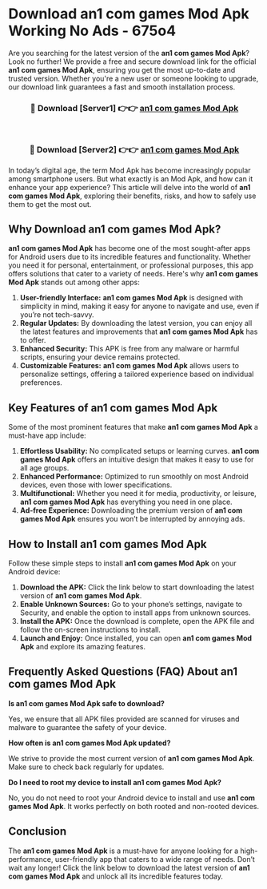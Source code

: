# Download an1 com games Mod Apk Working No Ads - 675o4

Are you searching for the latest version of the **an1 com games Mod Apk**? Look no further! We provide a free and secure download link for the official **an1 com games Mod Apk**, ensuring you get the most up-to-date and trusted version. Whether you're a new user or someone looking to upgrade, our download link guarantees a fast and smooth installation process.

<div align="center">
<h3>🔴 Download [Server1] 👉👉 <a href="https://apk-comot.site?title=an1_com_games">an1 com games Mod Apk</a></h3><br>
<h3>🔴 Download [Server2] 👉👉 <a href="https://apk-comot.site?title=an1_com_games">an1 com games Mod Apk</a></h3>
</div>

In today’s digital age, the term Mod Apk has become increasingly popular among smartphone users. But what exactly is an Mod Apk, and how can it enhance your app experience? This article will delve into the world of **an1 com games Mod Apk**, exploring their benefits, risks, and how to safely use them to get the most out.

## Why Download an1 com games Mod Apk?

**an1 com games Mod Apk** has become one of the most sought-after apps for Android users due to its incredible features and functionality. Whether you need it for personal, entertainment, or professional purposes, this app offers solutions that cater to a variety of needs. Here's why **an1 com games Mod Apk** stands out among other apps:

1. **User-friendly Interface:** **an1 com games Mod Apk** is designed with simplicity in mind, making it easy for anyone to navigate and use, even if you’re not tech-savvy.
2. **Regular Updates:** By downloading the latest version, you can enjoy all the latest features and improvements that **an1 com games Mod Apk** has to offer.
3. **Enhanced Security:** This APK is free from any malware or harmful scripts, ensuring your device remains protected.
4. **Customizable Features:** **an1 com games Mod Apk** allows users to personalize settings, offering a tailored experience based on individual preferences.

## Key Features of an1 com games Mod Apk

Some of the most prominent features that make **an1 com games Mod Apk** a must-have app include:

1. **Effortless Usability:** No complicated setups or learning curves. **an1 com games Mod Apk** offers an intuitive design that makes it easy to use for all age groups.
2. **Enhanced Performance:** Optimized to run smoothly on most Android devices, even those with lower specifications.
3. **Multifunctional:** Whether you need it for media, productivity, or leisure, **an1 com games Mod Apk** has everything you need in one place.
4. **Ad-free Experience:** Downloading the premium version of **an1 com games Mod Apk** ensures you won’t be interrupted by annoying ads.

## How to Install an1 com games Mod Apk

Follow these simple steps to install **an1 com games Mod Apk** on your Android device:

1. **Download the APK:** Click the link below to start downloading the latest version of **an1 com games Mod Apk**.
2. **Enable Unknown Sources:** Go to your phone’s settings, navigate to Security, and enable the option to install apps from unknown sources.
3. **Install the APK:** Once the download is complete, open the APK file and follow the on-screen instructions to install.
4. **Launch and Enjoy:** Once installed, you can open **an1 com games Mod Apk** and explore its amazing features.

## Frequently Asked Questions (FAQ) About an1 com games Mod Apk

**Is an1 com games Mod Apk safe to download?**

Yes, we ensure that all APK files provided are scanned for viruses and malware to guarantee the safety of your device.

**How often is an1 com games Mod Apk updated?**

We strive to provide the most current version of **an1 com games Mod Apk**. Make sure to check back regularly for updates.

**Do I need to root my device to install an1 com games Mod Apk?**

No, you do not need to root your Android device to install and use **an1 com games Mod Apk**. It works perfectly on both rooted and non-rooted devices.

## Conclusion

The **an1 com games Mod Apk** is a must-have for anyone looking for a high-performance, user-friendly app that caters to a wide range of needs. Don’t wait any longer! Click the link below to download the latest version of **an1 com games Mod Apk** and unlock all its incredible features today.
